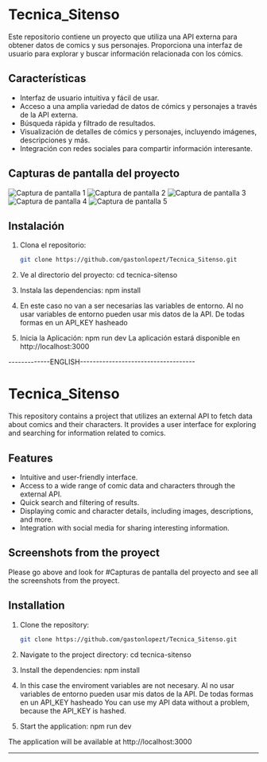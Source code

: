 # Tecnica_Sitenso

Este repositorio contiene un proyecto que utiliza una API externa para obtener datos de comics y sus personajes. Proporciona una interfaz de usuario para explorar y buscar información relacionada con los cómics.

## Características

- Interfaz de usuario intuitiva y fácil de usar.
- Acceso a una amplia variedad de datos de cómics y personajes a través de la API externa.
- Búsqueda rápida y filtrado de resultados.
- Visualización de detalles de cómics y personajes, incluyendo imágenes, descripciones y más.
- Integración con redes sociales para compartir información interesante.

## Capturas de pantalla del proyecto

![Captura de pantalla 1](https://gyazo.com/2e4c917944327e940ba18d377480635b)
![Captura de pantalla 2](https://gyazo.com/fcceae1d7f78ccf1cbc3c9487057dbf0)
![Captura de pantalla 3](https://gyazo.com/9e88610d7ff80dc974ad06cfb58a0421)
![Captura de pantalla 4](https://gyazo.com/bf04d71de402ad03ad89d5850b05cfb4)
![Captura de pantalla 5](https://gyazo.com/c1d500d1e1776d0df032c52982eb7a8e)

## Instalación

1. Clona el repositorio:

   ```bash
   git clone https://github.com/gastonlopezt/Tecnica_Sitenso.git

2. Ve al directorio del proyecto:
    cd tecnica-sitenso

3. Instala las dependencias:
    npm install

4. En este caso no van a ser necesarias las variables de entorno.
    Al no usar variables de entorno pueden usar mis datos de la API. De todas formas en un API_KEY hasheado

5. Inicia la Aplicación:
    npm run dev
    La aplicación estará disponible en http://localhost:3000


-------------ENGLISH------------------------------------
# Tecnica_Sitenso

This repository contains a project that utilizes an external API to fetch data about comics and their characters. It provides a user interface for exploring and searching for information related to comics.

## Features

- Intuitive and user-friendly interface.
- Access to a wide range of comic data and characters through the external API.
- Quick search and filtering of results.
- Displaying comic and character details, including images, descriptions, and more.
- Integration with social media for sharing interesting information.

## Screenshots from the proyect

Please go above and look for #Capturas de pantalla del proyecto and see all the screenshots from the proyect.

## Installation

1. Clone the repository:

   ```bash
   git clone https://github.com/gastonlopezt/Tecnica_Sitenso.git

2. Navigate to the project directory:
    cd tecnica-sitenso

3. Install the dependencies:
    npm install

4. In this case the enviroment variables are not necesary.
    Al no usar variables de entorno pueden usar mis datos de la API. De todas formas en un API_KEY hasheado
    You can use my API data without a problem, because the API_KEY is hashed.

5. Start the application:
    npm run dev

The application will be available at http://localhost:3000


----------------------------------------------------------------------